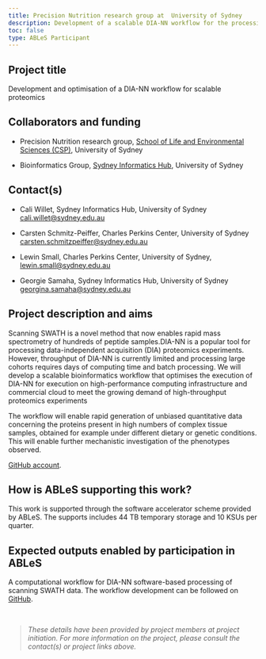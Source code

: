 ```yaml
---
title: Precision Nutrition research group at  University of Sydney
description: Development of a scalable DIA-NN workflow for the processing of scanning SWATH mass spectra.
toc: false
type: ABLeS Participant
---
```


## Project title

Development and optimisation of a DIA-NN workflow for scalable proteomics

## Collaborators and funding

- Precision Nutrition research group, [School of Life and Environmental Sciences (CSP)](https://www.sydney.edu.au/science/schools/school-of-life-and-environmental-sciences.html), University of Sydney

- Bioinformatics Group, [Sydney Informatics Hub](https://www.sydney.edu.au/research/facilities/sydney-informatics-hub.html), University of Sydney

## Contact(s)

- Cali Willet, Sydney Informatics Hub, University of Sydney <cali.willet@sydney.edu.au>

- Carsten Schmitz-Peiffer, Charles Perkins Center, University of Sydney <carsten.schmitzpeiffer@sydney.edu.au>

- Lewin Small, Charles Perkins Center, University of Sydney, <lewin.small@sydney.edu.au>

- Georgie Samaha, Sydney Informatics Hub, University of Sydney <georgina.samaha@sydney.edu.au>

## Project description and aims

Scanning SWATH is a novel method that now enables rapid mass spectrometry of hundreds of peptide samples.DIA-NN is a popular tool for processing data-independent acquisition (DIA) proteomics experiments.
However, throughput of DIA-NN is currently limited and processing large cohorts requires days of computing time and batch processing.
We will develop a scalable bioinformatics workflow that optimises the execution of DIA-NN for execution on high-performance computing infrastructure and commercial cloud to meet the growing demand of high-throughput proteomics experiments

The workflow will enable rapid generation of unbiased quantitative data concerning the proteins present in high numbers of complex tissue samples, obtained for example under different dietary or genetic conditions. This will enable further mechanistic investigation of the phenotypes observed.

[GitHub account](https://github.com/Sydney-Informatics-Hub/Scalable-DIA-NN).

## How is ABLeS supporting this work?

This work is supported through the software accelerator scheme provided by ABLeS. The supports includes 44 TB temporary storage and 10 KSUs per quarter.

## Expected outputs enabled by participation in ABLeS

A computational workflow for DIA-NN software-based processing of scanning SWATH data. The workflow development can be followed on [GitHub](https://github.com/Sydney-Informatics-Hub/Scalable-DIA-NN).

<br/>

> _These details have been provided by project members at project initiation. For more information on the project, please consult the contact(s) or project links above._
